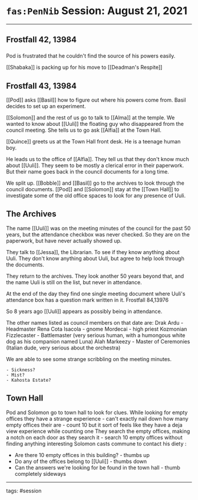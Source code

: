 # `fas:PenNib` Session: August 21, 2021
---

## Frostfall 42, 13984

###

Pod is frustrated that he couldn't find the source of his powers easily. 

[[Shabaka]] is packing up for his move to [[Deadman's Respite]]

## Frostfall 43, 13984

[[Pod]] asks [[Basil]] how to figure out where his powers come from. Basil decides to set up an experiment.

[[Solomon]] and the rest of us go to talk to [[Alma]] at the temple. We wanted to know about [[Uuli]] the floating guy who disappeared from the council meeting. She tells us to go ask [[Alfia]] at the Town Hall.

[[Quince]] greets us at the Town Hall front desk. He is a teenage human boy. 

He leads us to the office of [[Alfia]]. They tell us that they don't know much about [[Uuli]]. They seem to be mostly a clerical error in their paperwork. But their name goes back in the council documents for a long time. 

We split up. [[Bobble]] and [[Basil]] go to the archives to look through the council documents. [[Pod]] and [[Solomon]] stay at the [[Town Hall]] to investigate some of the old office spaces to look for any presence of Uuli.


## The Archives
The name [[Uuli]] was on the meeting minutes of the council for the past 50 years, but the attendance checkbox was never checked. So they are on the paperwork, but have never actually showed up.

They talk to [[Jessa]], the Librarian. To see if they know anything about Uuli. They don't know anything about Uuli, but agree to help look through the documents.

They return to the archives. They look another 50 years beyond that, and the name Uuli is still on the list, but never in attendance.

At the end of the day they find one single meeting document where Uuli's attendance box has a question mark written in it. Frostfall 84,13976

So 8 years ago [[Uuli]] appears as possibly being in attendance.

The other names listed as council members on that date are:
Drak Ardu - Headmaster
Rena Cota
Isacola - gnome
Mordecai - high priest
Kozmonian Fizzlecaster - Battlemaster (very serious human, with a humongous white dog as his companion named Luna)
Alah Markeezy - Master of Ceremonies (Italian dude, very serious about the orchestra)

We are able to see some strange scribbling on the meeting minutes.
```
- Sickness?
- Mist?
- Kahosta Estate?
```

## Town Hall
Pod and Solomon go to town hall to look for clues.
While looking for empty offices they have a strange experience - can't exactly nail down how many empty offices their are - count 10 but it sort of feels like they have a deja view experience while counting one
They search the empty offices, making a notch on each door as they search it - search 10 empty offices without finding anything interesting 
Solomon casts commune to contact his diety :
- Are there 10 empty offices in this building? - thumbs up
- Do any of the offices belong to [[Uuli]] - thumbs down
- Can the answers we're looking for be found in the town hall - thumb completely sideways




---

tags: #session



